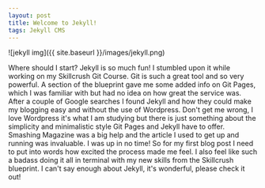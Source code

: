 ```yaml
---
layout: post
title: Welcome to Jekyll!
tags: Jekyll CMS
---
```


![jekyll img]({{ site.baseurl }}/images/jekyll.png)

Where should I start? Jekyll is so much fun! I stumbled upon it while working on my Skillcrush Git Course. Git is such a great tool and so very powerful. A section of the blueprint gave me some added info on Git Pages, which I was familiar with but had no idea on how great the service was. After a couple of Google searches I found Jekyll and how they could make my blogging easy and without the use of Wordpress. Don't get me wrong, I love Wordpress it's what I am studying but there is just something about the simplicity and minimalistic style Git Pages and Jekyll have to offer. Smashing Magazine was a big help and the article I used to get up and running was invaluable. I was up in no time! So for my first blog post I need to put into words how excited the process made me feel. I also feel like such a badass doing it all in terminal with my new skills from the Skillcrush blueprint. I can't say enough about Jekyll, it's wonderful, please check it out!
